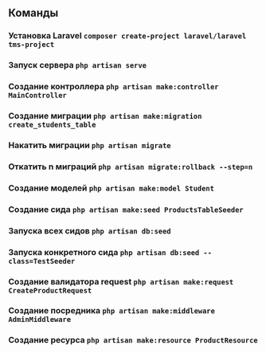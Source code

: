 ## Команды
### Установка Laravel `composer create-project laravel/laravel tms-project`
### Запуск сервера `php artisan serve`
### Создание контроллера `php artisan make:controller MainController`
### Создание миграции `php artisan make:migration create_students_table`
### Накатить миграции `php artisan migrate`
### Откатить n миграций `php artisan migrate:rollback --step=n`
### Создание моделей `php artisan make:model Student`
### Создание сида `php artisan make:seed ProductsTableSeeder`
### Запуска всех сидов `php artisan db:seed`
### Запуска конкретного сида `php artisan db:seed --class=TestSeeder`
### Создание валидатора request `php artisan make:request CreateProductRequest`
### Создание посредника `php artisan make:middleware AdminMiddleware`
### Создание ресурса `php artisan make:resource ProductResource`
